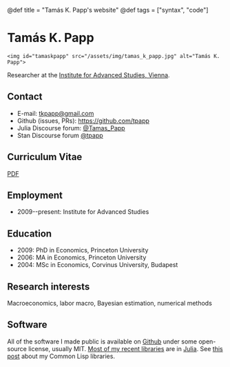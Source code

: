 @def title = "Tamás K. Papp's website"
@def tags = ["syntax", "code"]

# Tamás K. Papp
~~~
<img id="tamaskpapp" src="/assets/img/tamas_k_papp.jpg" alt="Tamás K. Papp">
~~~

Researcher at the [Institute for Advanced Studies,
Vienna](http://www.ihs.ac.at/research-groups/macroeconomics-and-public-finance/).

## Contact

* E-mail: <tkpapp@gmail.com>
* Github (issues, PRs): <https://github.com/tpapp>
* Julia Discourse forum: [@Tamas\_Papp](https://discourse.julialang.org/u/Tamas_Papp/)
* Stan Discourse forum [@tpapp](https://discourse.mc-stan.org/u/tpapp/)

## Curriculum Vitae

[PDF](/assets/pdf/cv.pdf)

## Employment

* 2009--present: Institute for Advanced Studies

## Education

* 2009: PhD in Economics, Princeton University
* 2006: MA in Economics, Princeton University
* 2004: MSc in Economics, Corvinus University, Budapest

## Research interests

Macroeconomics, labor macro, Bayesian estimation, numerical methods

## Software

All of the software I made public is available on [Github](https://github.com/tpapp/) under some open-source license, usually MIT. [Most of my recent libraries](https://github.com/tpapp?utf8=%E2%9C%93&tab=repositories&q=&type=&language=julia) are in [Julia](https://julialang.org/). See [this post](/post/orphaned-lisp-libraries/) about my Common Lisp libraries.
